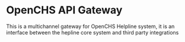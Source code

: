 # OpenCHS API Gateway
This is a multichannel gateway for OpenCHS Helpline system, it is an interface between the hepline core system and third party integrations